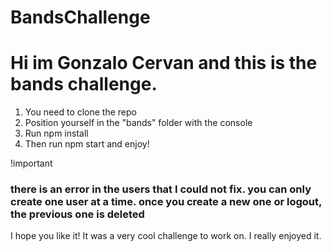 ﻿# BandsChallenge
<h1>Hi im Gonzalo Cervan and this is the bands challenge.</h1>
  <ol>
    <li>  You need to clone the repo </li>
    <li>  Position yourself in the "bands" folder with the console </li>
    <li>  Run npm install </li>
    <li>  Then run npm start and enjoy! </li>
  </ol>
!important
<h3>there is an error in the users that I could not fix. you can only create one user at a time. once you create a new one or logout, the previous one is deleted</h3>

I hope you like it! 
It was a very cool challenge to work on. I really enjoyed it.
